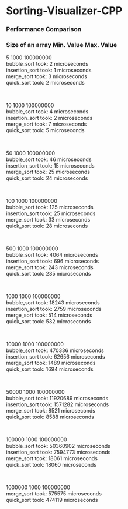 # Sorting-Visualizer-CPP

### Performance Comparison

### Size of an array Min. Value Max. Value

5 1000 100000000 <br />
bubble_sort took: 2 microseconds <br />
insertion_sort took: 1 microseconds <br />
merge_sort took: 3 microseconds <br />
quick_sort took: 2 microseconds <br />

<br />

10 1000 100000000 <br />
bubble_sort took: 4 microseconds <br />
insertion_sort took: 2 microseconds <br />
merge_sort took: 7 microseconds <br />
quick_sort took: 5 microseconds <br />

<br />

50 1000 100000000 <br />
bubble_sort took: 46 microseconds <br />
insertion_sort took: 15 microseconds <br />
merge_sort took: 25 microseconds <br />
quick_sort took: 24 microseconds <br />

<br />

100 1000 100000000 <br />
bubble_sort took: 125 microseconds <br />
insertion_sort took: 25 microseconds <br />
merge_sort took: 33 microseconds <br />
quick_sort took: 28 microseconds <br />

<br />

500 1000 100000000 <br />
bubble_sort took: 4064 microseconds <br />
insertion_sort took: 696 microseconds <br />
merge_sort took: 243 microseconds <br />
quick_sort took: 235 microseconds <br />

<br />

1000 1000 100000000 <br />
bubble_sort took: 18243 microseconds <br />
insertion_sort took: 2759 microseconds <br />
merge_sort took: 514 microseconds <br />
quick_sort took: 532 microseconds <br />

<br />

10000 1000 100000000 <br />
bubble_sort took: 470336 microseconds <br />
insertion_sort took: 62656 microseconds <br />
merge_sort took: 1489 microseconds <br />
quick_sort took: 1694 microseconds <br />

<br />

50000 1000 100000000 <br />
bubble_sort took: 11920689 microseconds <br />
insertion_sort took: 1571282 microseconds <br />
merge_sort took: 8521 microseconds <br />
quick_sort took: 8588 microseconds <br />

<br />

100000 1000 100000000 <br />
bubble_sort took: 50360902 microseconds <br />
insertion_sort took: 7594773 microseconds <br />
merge_sort took: 18061 microseconds <br />
quick_sort took: 18060 microseconds <br />

<br />

1000000 1000 100000000 <br />
merge_sort took: 575575 microseconds <br />
quick_sort took: 474119 microseconds <br />
